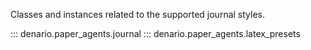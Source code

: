 Classes and instances related to the supported journal styles.

::: denario.paper_agents.journal
::: denario.paper_agents.latex_presets